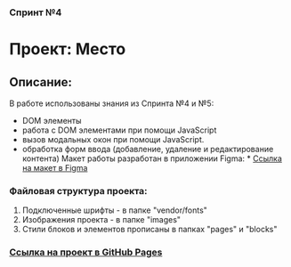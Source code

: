### Спринт №4

# Проект: Место

## Описание:

В работе использованы знания из Спринта №4 и №5:
- DOM элементы
- работа с DOM элементами при помощи JavaScript
- вызов модальных окон при помощи JavaScript.
- обработка форм ввода (добавление, удаление и редактирование контента)
Макет работы разработан в приложении Figma: * [Ссылка на макет в Figma](https://www.figma.com/file/2cn9N9jSkmxD84oJik7xL7/JavaScript.-Sprint-4?node-id=0%3A1)

### Файловая структура проекта:

1. Подключенные шрифты - в папке "vendor/fonts"
2. Изображения проекта - в папке "images"
3. Стили блоков и элементов прописаны в папках "pages" и "blocks"

### [Ссылка на проект в GitHub Pages](https://komissko1.github.io/mesto/)
